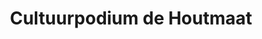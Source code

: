 ---
layout: client
title: Cultuurpodium de Houtmaat
target: http://cultuurpodiumhoutmaat.nl/
published: true
---